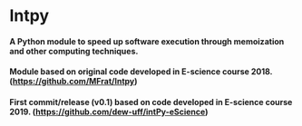 # Intpy
#### A Python module to speed up software execution through memoization and other computing techniques.
#### Module based on original code developed in E-science course 2018. (https://github.com/MFrat/Intpy)
#### First commit/release (v0.1) based on code developed in E-science course 2019. (https://github.com/dew-uff/intPy-eScience)
